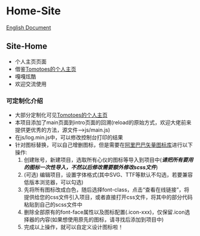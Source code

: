 # Home-Site
[English Document](<README.md>)
## Site-Home
- 个人主页页面
- 借鉴[Tomotoes的个人主页](https://github.com/Tomotoes/HomePage)
- 嘎嘎炫酷
- 欢迎交流使用
### 可定制化介绍
- 大部分定制化可见[Tomotoes的个人主页](https://github.com/Tomotoes/HomePage)
- 本项目添加了main页面到intro页面的回溯(reload的原始方式，欢迎大佬前来提供更优秀的方法，源文件-->js/main.js)
- 在js/log.min.js中，可以修改控制台打印的结果
- 针对图标替换，可以自己增删图标，但是需要在[阿里巴巴矢量图标库](https://www.iconfont.cn)进行以下操作: 
  1. 创建账号，新建项目，选取所有心仪的图标等导入到项目中(***请把所有要用的图标一次性导入，不然以后修改需要额外修改scss文件***)
  2. (可选) 编辑项目，设置字体格式(其中SVG、TTF等默认不勾选，若要兼容低版本浏览器，可以勾选)
  3. 先将所有图标改成白色，随后选择font-class，点击“查看在线链接”，将提供给您的css文件引入项目，或者直接打开css文件，将其中的部分代码粘贴到自己的scss文件中
  4. 删除全部原有的font-face属性以及图标配置(.icon-xxx)，仅保留.icon选择器的内容(如果想使用原先的图标，请寻找后添加到项目中)
  5. 完成以上操作，就可以自定义设计图标啦！
